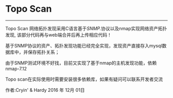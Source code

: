 # Topo Scan

------

Topo Scan 网络拓扑发现采用C语言基于<em>SNMP.</em>协议以及nmap实现网络资产拓扑发现, 该部分代码再与web端合并后再上传相应代码！

基于SNMP协议的资产、拓扑发现功能已经完全实现，发现资产直接存入mysql数据库中，并保存拓扑关系；

由于SNMP测试环境不好找，目前又实现了基于nmap的主机发现功能，依赖nmap-7.12

Topo scan在实际使用时需要安装很多依赖库，如果有疑问可以联系开发者交流


作者:Cryin' & Hardy
2016 年 12月 01日    

